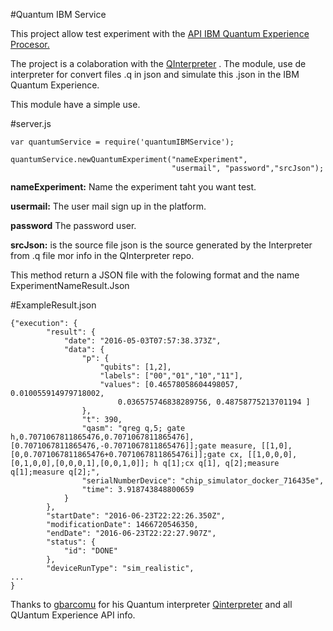 #Quantum IBM Service

This project allow test experiment with the [API IBM Quantum Experience Procesor.](URL "https://github.com/gbarcomu/QInterpreter")

The project is a colaboration with the [QInterpreter](URL "https://github.com/gbarcomu/QInterpreter")
. The module, use de interpreter for convert files .q in json and simulate this .json in the IBM Quantum Experience.

This module have a simple use.

#server.js

```[JS] 
var quantumService = require('quantumIBMService');

quantumService.newQuantumExperiment("nameExperiment", 
									"usermail", "password","srcJson");
```
**nameExperiment:** Name the experiment taht you want test.

**usermail:** The user mail sign up in the platform.

**password** The password user.

**srcJson:** is the source file json is the source generated by the Interpreter from .q file mor info in the QInterpreter repo.

This method return a JSON file with the folowing format and the name ExperimentNameResult.Json

#ExampleResult.json

```[json]
{"execution": {
        "result": {
            "date": "2016-05-03T07:57:38.373Z",
            "data": {
                "p": {
                    "qubits": [1,2],
                    "labels": ["00","01","10","11"],
                    "values": [0.46578058604498057, 0.010055914979718002,
                        0.036575746838289756, 0.48758775213701194 ]
                },
                "t": 390,
                "qasm": "qreg q,5; gate h,0.7071067811865476,0.7071067811865476],[0.7071067811865476,-0.7071067811865476]];gate measure, [[1,0],[0,0.7071067811865476+0.7071067811865476i]];gate cx, [[1,0,0,0],[0,1,0,0],[0,0,0,1],[0,0,1,0]]; h q[1];cx q[1], q[2];measure q[1];measure q[2];",
                "serialNumberDevice": "chip_simulator_docker_716435e",
                "time": 3.918743848800659
            }
        },
        "startDate": "2016-06-23T22:22:26.350Z",
        "modificationDate": 1466720546350,
        "endDate": "2016-06-23T22:22:27.907Z",
        "status": {
            "id": "DONE"
        },
        "deviceRunType": "sim_realistic",
...
}            
```

Thanks to [gbarcomu](URL "https://github.com/gbarcomu") for his Quantum interpreter [Qinterpreter](URL "https://github.com/gbarcomu/QInterpreter") and all QUantum Experience API info.